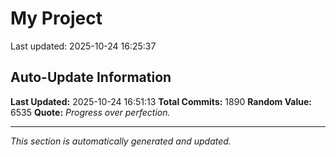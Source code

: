 # My Project


Last updated: 2025-10-24 16:25:37









































































































































































































































































































































































































































































































































































































































































































































































































































































































































































































































































































































































































































































































































































































































































































































































































































































































































































































































































































































































































































































































































































































































































































































































## Auto-Update Information

**Last Updated:** 2025-10-24 16:51:13
**Total Commits:** 1890
**Random Value:** 6535
**Quote:** _Progress over perfection._

---
_This section is automatically generated and updated._
